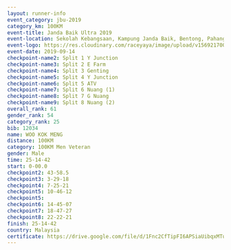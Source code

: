 ```yaml
---
layout: runner-info 
event_category: jbu-2019 
category_km: 100KM 
event-title: Janda Baik Ultra 2019  
event-location: Sekolah Kebangsaan, Kampung Janda Baik, Bentong, Pahang, Malaysia 
event-logo: https://res.cloudinary.com/raceyaya/image/upload/v1569217009/logo/janda-baik_vch1pc.jpg 
event-date: 2019-09-14 
checkpoint-name2: Split 1 Y Junction 
checkpoint-name3: Split 2 E Farm 
checkpoint-name4: Split 3 Genting 
checkpoint-name5: Split 4 Y Junction 
checkpoint-name6: Split 5 ATV 
checkpoint-name7: Split 6 Nuang (1) 
checkpoint-name8: Split 7 G Nuang 
checkpoint-name9: Split 8 Nuang (2) 
overall_rank: 61
gender_rank: 54
category_rank: 25
bib: 12034
name: WOO KOK MENG
distance: 100KM
category: 100KM Men Veteran
gender: Male
time: 25-14-42
start: 0-00.0
checkpoint2: 43-58.5
checkpoint3: 3-29-18
checkpoint4: 7-25-21
checkpoint5: 10-46-12
checkpoint5: 
checkpoint6: 14-45-07
checkpoint7: 18-47-27
checkpoint8: 22-22-21
finish: 25-14-42
country: Malaysia
certificate: https://drive.google.com/file/d/1Fnc2CfTipFI6APSiaUibqxMTu6GEMSbC/view?usp=sharing
---
```

